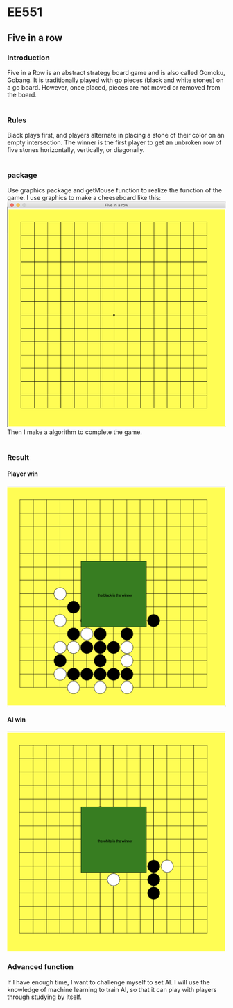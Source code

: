 
# EE551
## Five in a row
### Introduction
Five in a Row is an abstract strategy board game and is also called Gomoku, Gobang. It is traditionally played with go pieces (black and white stones) on a go board. However, once placed, pieces are not moved or removed from the board.<BR/>
<BR/>
### Rules
Black plays first, and players alternate in placing a stone of their color on an empty intersection. The winner is the first player to get an unbroken row of five stones horizontally, vertically, or diagonally.<BR/>
<BR/>
### package
Use graphics package and getMouse function to realize the function of the game. I use graphics to make a cheeseboard like this:
![example](https://github.com/HengruiCui/EE551/blob/master/cheese.png)<BR/>
Then I make a algorithm to complete the game.<BR/>
<BR/>
### Result
#### Player win
![player win](https://github.com/HengruiCui/EE551/blob/master/player%20win.png)
#### AI win
![AI win](https://github.com/HengruiCui/EE551/blob/master/AI%20win.png)
### Advanced function
If I have enough time, I want to challenge myself to set AI. I will use the knowledge of machine learning to train AI, so that it can play with players through studying by itself.
